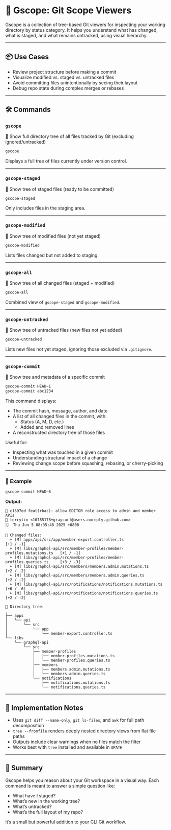 
# 📂 Gscope: Git Scope Viewers

Gscope is a collection of tree-based Git viewers for inspecting your working directory by status category. It helps you understand what has changed, what is staged, and what remains untracked, using visual hierarchy.

---

## 📦 Use Cases

- Review project structure before making a commit
- Visualize modified vs. staged vs. untracked files
- Avoid committing files unintentionally by seeing their layout
- Debug repo state during complex merges or rebases

---

## 🛠 Commands

### `gscope`

📂 Show full directory tree of all files tracked by Git (excluding ignored/untracked)

```bash
gscope
```

Displays a full tree of files currently under version control.

---

### `gscope-staged`

📂 Show tree of staged files (ready to be committed)

```bash
gscope-staged
```

Only includes files in the staging area.

---

### `gscope-modified`

📂 Show tree of modified files (not yet staged)

```bash
gscope-modified
```

Lists files changed but not added to staging.

---

### `gscope-all`

📂 Show tree of all changed files (staged + modified)

```bash
gscope-all
```

Combined view of `gscope-staged` and `gscope-modified`.

---

### `gscope-untracked`

📂 Show tree of untracked files (new files not yet added)

```bash
gscope-untracked
```

Lists new files not yet staged, ignoring those excluded via `.gitignore`.

---

### `gscope-commit`

📂 Show tree and metadata of a specific commit

```bash
gscope-commit HEAD~1
gscope-commit abc1234
```

This command displays:
- The commit hash, message, author, and date
- A list of all changed files in the commit, with:
  - Status (A, M, D, etc.)
  - Added and removed lines
- A reconstructed directory tree of those files

Useful for:
- Inspecting what was touched in a given commit
- Understanding structural impact of a change
- Reviewing change scope before squashing, rebasing, or cherry-picking

---

### 🧪 Example

```bash
gscope-commit HEAD~6
```

**Output:**

```
🔖 c1597ed feat(rbac): allow EDITOR role access to admin and member APIs
👤 terrylin <10785178+graysurf@users.noreply.github.com>
🗓️  Thu Jun 5 08:35:48 2025 +0800

📄 Changed files:
  ➤ [M] apps/api/src/app/member-export.controller.ts                        [+1 / -1]
  ➤ [M] libs/graphql-api/src/member-profiles/member-profiles.mutations.ts   [+1 / -1]
  ➤ [M] libs/graphql-api/src/member-profiles/member-profiles.queries.ts     [+3 / -3]
  ➤ [M] libs/graphql-api/src/members/members.admin.mutations.ts             [+2 / -2]
  ➤ [M] libs/graphql-api/src/members/members.admin.queries.ts               [+2 / -2]
  ➤ [M] libs/graphql-api/src/notifications/notifications.mutations.ts       [+6 / -6]
  ➤ [M] libs/graphql-api/src/notifications/notifications.queries.ts         [+2 / -2]

📂 Directory tree:
.
├── apps
│   └── api
│       └── src
│           └── app
│               └── member-export.controller.ts
└── libs
    └── graphql-api
        └── src
            ├── member-profiles
            │   ├── member-profiles.mutations.ts
            │   └── member-profiles.queries.ts
            ├── members
            │   ├── members.admin.mutations.ts
            │   └── members.admin.queries.ts
            └── notifications
                ├── notifications.mutations.ts
                └── notifications.queries.ts
```

---

## 🧱 Implementation Notes

- Uses `git diff --name-only`, `git ls-files`, and `awk` for full path decomposition
- `tree --fromfile` renders deeply nested directory views from flat file paths
- Outputs include clear warnings when no files match the filter
- Works best with `tree` installed and available in `$PATH`

---

## 🧠 Summary

Gscope helps you reason about your Git workspace in a visual way. Each command is meant to answer a simple question like:

- What have I staged?
- What’s new in the working tree?
- What’s untracked?
- What’s the full layout of my repo?

It’s a small but powerful addition to your CLI Git workflow.
